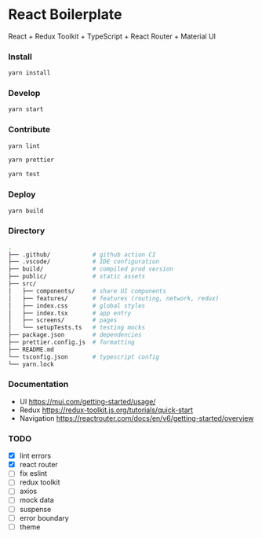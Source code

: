 # React Boilerplate

React + Redux Toolkit + TypeScript + React Router + Material UI

### Install

```sh
yarn install
```

### Develop

```sh
yarn start
```

### Contribute

```sh
yarn lint
```

```sh
yarn prettier
```

```sh
yarn test
```

### Deploy

```sh
yarn build
```

### Directory

```sh
.
├── .github/            # github action CI
├── .vscode/            # IDE configuration
├── build/              # compiled prod version
├── public/             # static assets
├── src/
│   ├── components/     # share UI components
│   ├── features/       # features (routing, network, redux)
│   ├── index.css       # global styles
│   ├── index.tsx       # app entry
│   ├── screens/        # pages
│   └── setupTests.ts   # testing mocks
├── package.json        # dependencies
├── prettier.config.js  # formatting
├── README.md
└── tsconfig.json       # typescript config
└── yarn.lock
```

### Documentation

- UI https://mui.com/getting-started/usage/
- Redux https://redux-toolkit.js.org/tutorials/quick-start
- Navigation https://reactrouter.com/docs/en/v6/getting-started/overview

### TODO

- [x] lint errors
- [x] react router
- [ ] fix eslint
- [ ] redux toolkit
- [ ] axios
- [ ] mock data
- [ ] suspense
- [ ] error boundary
- [ ] theme
